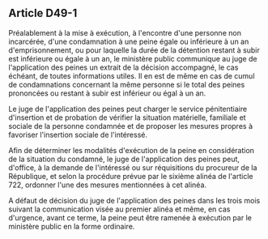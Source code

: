 Article D49-1
----
Préalablement à la mise à exécution, à l'encontre d'une personne non incarcérée,
d'une condamnation à une peine égale ou inférieure à un an d'emprisonnement, ou
pour laquelle la durée de la détention restant à subir est inférieure ou égale à
un an, le ministère public communique au juge de l'application des peines un
extrait de la décision accompagné, le cas échéant, de toutes informations
utiles. Il en est de même en cas de cumul de condamnations concernant la même
personne si le total des peines prononcées ou restant à subir est inférieur ou
égal à un an.

Le juge de l'application des peines peut charger le service pénitentiaire
d'insertion et de probation de vérifier la situation matérielle, familiale et
sociale de la personne condamnée et de proposer les mesures propres à favoriser
l'insertion sociale de l'intéressé.

Afin de déterminer les modalités d'exécution de la peine en considération de la
situation du condamné, le juge de l'application des peines peut, d'office, à la
demande de l'intéressé ou sur réquisitions du procureur de la République, et
selon la procédure prévue par le sixième alinéa de l'article 722, ordonner l'une
des mesures mentionnées à cet alinéa.

A défaut de décision du juge de l'application des peines dans les trois mois
suivant la communication visée au premier alinéa et même, en cas d'urgence,
avant ce terme, la peine peut être ramenée à exécution par le ministère public
en la forme ordinaire.
